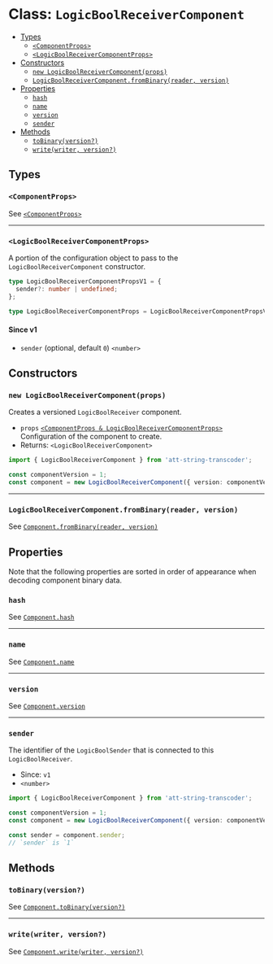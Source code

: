 # Class: `LogicBoolReceiverComponent`

- [Types](#types)
  - [`<ComponentProps>`](#componentprops)
  - [`<LogicBoolReceiverComponentProps>`](#logicboolreceivercomponentprops)
- [Constructors](#constructors)
  - [`new LogicBoolReceiverComponent(props)`](#new-logicboolreceivercomponentprops)
  - [`LogicBoolReceiverComponent.fromBinary(reader, version)`](#logicboolreceivercomponentfrombinaryreader-version)
- [Properties](#properties)
  - [`hash`](#hash)
  - [`name`](#name)
  - [`version`](#version)
  - [`sender`](#sender)
- [Methods](#methods)
  - [`toBinary(version?)`](#tobinaryversion)
  - [`write(writer, version?)`](#writewriter-version)

## Types

### `<ComponentProps>`

See [`<ComponentProps>`](./Component.md#componentprops)

---

### `<LogicBoolReceiverComponentProps>`

A portion of the configuration object to pass to the `LogicBoolReceiverComponent` constructor.

```ts
type LogicBoolReceiverComponentPropsV1 = {
  sender?: number | undefined;
};

type LogicBoolReceiverComponentProps = LogicBoolReceiverComponentPropsV1;
```

#### Since v1

- `sender` (optional, default `0`) `<number>`

## Constructors

### `new LogicBoolReceiverComponent(props)`

Creates a versioned `LogicBoolReceiver` component.

- `props` [`<ComponentProps & LogicBoolReceiverComponentProps>`](#types) Configuration of the component to create.
- Returns: `<LogicBoolReceiverComponent>`

```ts
import { LogicBoolReceiverComponent } from 'att-string-transcoder';

const componentVersion = 1;
const component = new LogicBoolReceiverComponent({ version: componentVersion });
```

---

### `LogicBoolReceiverComponent.fromBinary(reader, version)`

See [`Component.fromBinary(reader, version)`](./Component.md#componentfrombinaryreader-version)

## Properties

Note that the following properties are sorted in order of appearance when decoding component binary data.

### `hash`

See [`Component.hash`](./Component.md#hash)

---

### `name`

See [`Component.name`](./Component.md#name)

---

### `version`

See [`Component.version`](./Component.md#version)

---

### `sender`

The identifier of the `LogicBoolSender` that is connected to this `LogicBoolReceiver`.

- Since: `v1`
- `<number>`

```ts
import { LogicBoolReceiverComponent } from 'att-string-transcoder';

const componentVersion = 1;
const component = new LogicBoolReceiverComponent({ version: componentVersion });

const sender = component.sender;
// `sender` is `1`
```

## Methods

### `toBinary(version?)`

See [`Component.toBinary(version?)`](./Component.md#tobinaryversion)

---

### `write(writer, version?)`

See [`Component.write(writer, version?)`](./Component.md#writewriter-version)
